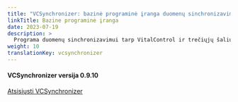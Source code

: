 ```yaml
---
title: "VCSynchronizer: bazinė programinė įranga duomenų sinchronizavimui"
linkTitle: Bazine programinė įranga
date: 2023-07-19
description: >
  Programa duomenų sinchronizavimui tarp VitalControl ir trečiųjų šalių programų.
weight: 10
translationKey: vcsynchronizer
---
```

#### VCSynchronizer versija 0.9.10

<a href="/download/SetupVitalControlSynchronizer.exe" role="button" class="btn btn-primary btn-lg">Atsisiųsti VCSynchronizer</a>
